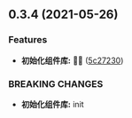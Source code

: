 ## 0.3.4 (2021-05-26)


### Features

* **初始化组件库:** 🎉🎉 ([5c27230](https://github.com/xkloveme/wt-ui-antd/commit/5c2723020bda9dfcd82c3356eafe3daeef54e6a0))


### BREAKING CHANGES

* **初始化组件库:** init



